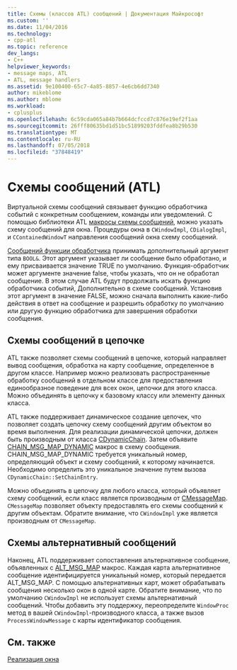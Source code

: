 ```yaml
---
title: Схемы (классов ATL) сообщений | Документация Майкрософт
ms.custom: ''
ms.date: 11/04/2016
ms.technology:
- cpp-atl
ms.topic: reference
dev_langs:
- C++
helpviewer_keywords:
- message maps, ATL
- ATL, message handlers
ms.assetid: 9e100400-65c7-4a85-8857-4e6cb6dd7340
author: mikeblome
ms.author: mblome
ms.workload:
- cplusplus
ms.openlocfilehash: 6c59cda065a84b7b664dcfccd7c876e19ef2f1aa
ms.sourcegitcommit: 26fff80635bd1d51bc51899203fddfea8b29b530
ms.translationtype: MT
ms.contentlocale: ru-RU
ms.lasthandoff: 07/05/2018
ms.locfileid: "37848419"
---
```

# <a name="message-maps-atl"></a>Схемы сообщений (ATL)
Виртуальной схемы сообщений связывает функцию обработчика событий с конкретным сообщением, команды или уведомлений. С помощью библиотеки ATL [макросы схемы сообщений](../atl/reference/message-map-macros-atl.md), можно указать схему сообщений для окна. Процедуры окна в `CWindowImpl`, `CDialogImpl`, и `CContainedWindowT` направления сообщений окна схему сообщений.  
  
 [Сообщений функции обработчика](../atl/message-handler-functions.md) принимать дополнительный аргумент типа `BOOL&`. Этот аргумент указывает ли сообщение было обработано, и ему присваивается значение TRUE по умолчанию. Функция-обработчик может аргументе значение false, чтобы указать, что он не обработал сообщение. В этом случае ATL будут продолжать искать функцию обработчика событий, Дополнительно в схеме сообщений. Установив этот аргумент в значение FALSE, можно сначала выполнить какие-либо действия в ответ на сообщение и разрешить обработку по умолчанию или другую функцию обработчика для завершения обработки сообщения.  
  
## <a name="chained-message-maps"></a>Схемы сообщений в цепочке  
 ATL также позволяет схемы сообщений в цепочке, который направляет вывод сообщения, обработка на карту сообщение, определенное в другом классе. Например можно реализовать распространенные обработку сообщений в отдельном классе для предоставления единообразное поведение для всех окон, цепочки для этого класса. Можно объединять в цепочку к базовому классу или элементу данных класса.  
  
 ATL также поддерживает динамическое создание цепочек, что позволяет создать цепочку схему сообщений другим объектом во время выполнения. Для реализации динамической цепочки, должен быть производным от класса [CDynamicChain](../atl/reference/cdynamicchain-class.md). Затем объявите [CHAIN_MSG_MAP_DYNAMIC](reference/message-map-macros-atl.md#chain_msg_map_dynamic) макрос в схему сообщения. CHAIN_MSG_MAP_DYNAMIC требуется уникальный номер, определяющий объект и схему сообщений, к которому начинается. Необходимо определить это уникальное значение путем вызова `CDynamicChain::SetChainEntry`.  
  
 Можно объединять в цепочку для любого класса, который объявляет схему сообщений, если класс является производным от [CMessageMap](../atl/reference/cmessagemap-class.md). `CMessageMap` позволяет объекту предоставлять его схемы сообщений к другим объектам. Обратите внимание, что `CWindowImpl` уже является производным от `CMessageMap`.  
  
## <a name="alternate-message-maps"></a>Схемы альтернативный сообщений  
 Наконец, ATL поддерживает сопоставления альтернативное сообщение, объявленных с [ALT_MSG_MAP](reference/message-map-macros-atl.md#alt_msg_map) макрос. Каждая карта альтернативное сообщение идентифицируется уникальный номер, который передается ALT_MSG_MAP. С помощью альтернативных карт, может обрабатывать сообщения несколько окон в одной карте. Обратите внимание, что по умолчанию `CWindowImpl` не использует схемы альтернативный сообщений. Чтобы добавить эту поддержку, переопределите `WindowProc` метод в вашей `CWindowImpl`-производного класса, а также вызов `ProcessWindowMessage` с карты идентификатор сообщения.  
  
## <a name="see-also"></a>См. также  
 [Реализация окна](../atl/implementing-a-window.md)

